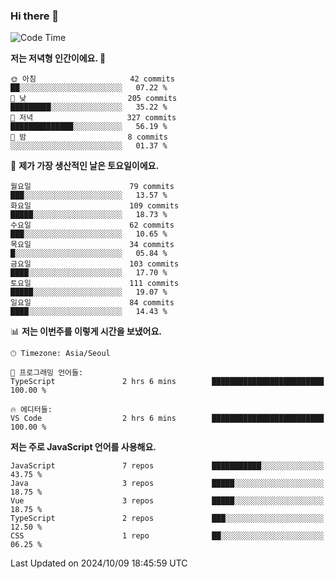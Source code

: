 ### Hi there 👋

<!--
**hi-aa/hi-aa** is a ✨ _special_ ✨ repository because its `README.md` (this file) appears on your GitHub profile.

Here are some ideas to get you started:

- 🔭 I’m currently working on ...
- 🌱 I’m currently learning ...
- 👯 I’m looking to collaborate on ...
- 🤔 I’m looking for help with ...
- 💬 Ask me about ...
- 📫 How to reach me: ...
- 😄 Pronouns: ...
- ⚡ Fun fact: ...
-->

<!--START_SECTION:waka-->
![Code Time](http://img.shields.io/badge/Code%20Time-94%20hrs%2015%20mins-blue)

**저는 저녁형 인간이에요. 🦉** 

```text
🌞 아침                     42 commits          ██░░░░░░░░░░░░░░░░░░░░░░░   07.22 % 
🌆 낮　                     205 commits         █████████░░░░░░░░░░░░░░░░   35.22 % 
🌃 저녁                     327 commits         ██████████████░░░░░░░░░░░   56.19 % 
🌙 밤　                     8 commits           ░░░░░░░░░░░░░░░░░░░░░░░░░   01.37 % 
```
📅 **제가 가장 생산적인 날은 토요일이에요.** 

```text
월요일                      79 commits          ███░░░░░░░░░░░░░░░░░░░░░░   13.57 % 
화요일                      109 commits         █████░░░░░░░░░░░░░░░░░░░░   18.73 % 
수요일                      62 commits          ███░░░░░░░░░░░░░░░░░░░░░░   10.65 % 
목요일                      34 commits          █░░░░░░░░░░░░░░░░░░░░░░░░   05.84 % 
금요일                      103 commits         ████░░░░░░░░░░░░░░░░░░░░░   17.70 % 
토요일                      111 commits         █████░░░░░░░░░░░░░░░░░░░░   19.07 % 
일요일                      84 commits          ████░░░░░░░░░░░░░░░░░░░░░   14.43 % 
```


📊 **저는 이번주를 이렇게 시간을 보냈어요.** 

```text
🕑︎ Timezone: Asia/Seoul

💬 프로그래밍 언어들: 
TypeScript               2 hrs 6 mins        █████████████████████████   100.00 % 

🔥 에디터들: 
VS Code                  2 hrs 6 mins        █████████████████████████   100.00 % 
```

**저는 주로 JavaScript 언어를 사용해요.** 

```text
JavaScript               7 repos             ███████████░░░░░░░░░░░░░░   43.75 % 
Java                     3 repos             █████░░░░░░░░░░░░░░░░░░░░   18.75 % 
Vue                      3 repos             █████░░░░░░░░░░░░░░░░░░░░   18.75 % 
TypeScript               2 repos             ███░░░░░░░░░░░░░░░░░░░░░░   12.50 % 
CSS                      1 repo              ██░░░░░░░░░░░░░░░░░░░░░░░   06.25 % 
```




 Last Updated on 2024/10/09 18:45:59 UTC
<!--END_SECTION:waka-->
